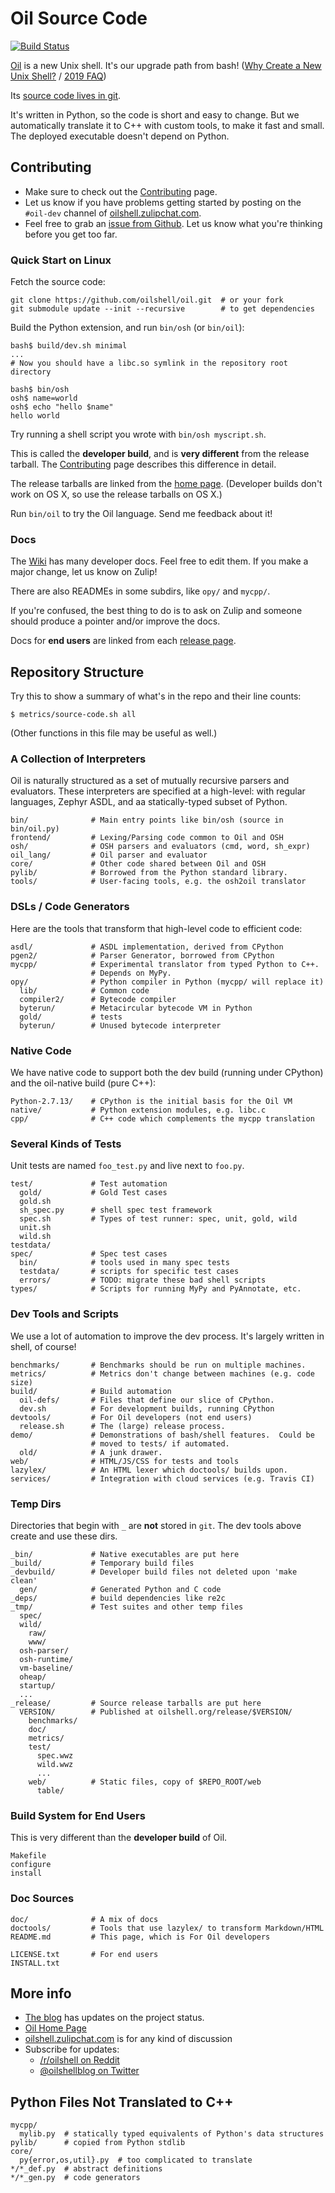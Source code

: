 Oil Source Code
===============

[git-repo]: https://github.com/oilshell/oil

[![Build
Status](https://travis-ci.org/oilshell/oil.svg)](https://travis-ci.org/oilshell/oil)

[Oil][] is a new Unix shell.  It's our upgrade path from bash!  ([Why Create a
New Unix Shell?][why] / [2019 FAQ][faq])

Its [source code lives in git][git-repo].

[Oil]: https://www.oilshell.org/
[why]: https://www.oilshell.org/blog/2018/01/28.html
[faq]: https://www.oilshell.org/blog/2019/06/17.html

It's written in Python, so the code is short and easy to change.  But we
automatically translate it to C++ with custom tools, to make it fast and small.
The deployed executable doesn't depend on Python.

<div id="toc">
</div>

## Contributing

* Make sure to check out the [Contributing][] page.
* Let us know if you have problems getting started by posting on the `#oil-dev`
  channel of [oilshell.zulipchat.com][].
* Feel free to grab an [issue from
  Github](https://github.com/oilshell/oil/issues?q=is%3Aissue+is%3Aopen+label%3A%22good+first+issue%22).
  Let us know what you're thinking before you get too far.

[Contributing]: https://github.com/oilshell/oil/wiki/Contributing
[oilshell.zulipchat.com]: https://oilshell.zulipchat.com/
[blog]: http://www.oilshell.org/blog/

### Quick Start on Linux

Fetch the source code:

    git clone https://github.com/oilshell/oil.git  # or your fork
    git submodule update --init --recursive        # to get dependencies

Build the Python extension, and run `bin/osh` (or `bin/oil`):

    bash$ build/dev.sh minimal
    ...
    # Now you should have a libc.so symlink in the repository root directory

    bash$ bin/osh
    osh$ name=world
    osh$ echo "hello $name"
    hello world

Try running a shell script you wrote with `bin/osh myscript.sh`.

This is called the **developer build**, and is **very different** from the
release tarball.  The [Contributing][] page describes this difference in
detail.

The release tarballs are linked from the [home
page](https://www.oilshell.org/).  (Developer builds don't work on OS X, so use
the release tarballs on OS X.)

Run `bin/oil` to try the Oil language.  Send me feedback about it!

### Docs

The [Wiki](https://github.com/oilshell/oil/wiki) has many developer docs.  Feel
free to edit them.  If you make a major change, let us know on Zulip!

There are also READMEs in some subdirs, like `opy/` and `mycpp/`.

If you're confused, the best thing to do is to ask on Zulip and someone should
produce a pointer and/or improve the docs.

Docs for **end users** are linked from each [release
page](https://www.oilshell.org/releases.html).

## Repository Structure

Try this to show a summary of what's in the repo and their line counts:

    $ metrics/source-code.sh all

(Other functions in this file may be useful as well.)

### A Collection of Interpreters

Oil is naturally structured as a set of mutually recursive parsers and
evaluators.  These interpreters are specified at a high-level: with regular
languages, Zephyr ASDL, and aa statically-typed subset of Python.

    bin/              # Main entry points like bin/osh (source in bin/oil.py)
    frontend/         # Lexing/Parsing code common to Oil and OSH
    osh/              # OSH parsers and evaluators (cmd, word, sh_expr)
    oil_lang/         # Oil parser and evaluator
    core/             # Other code shared between Oil and OSH
    pylib/            # Borrowed from the Python standard library.
    tools/            # User-facing tools, e.g. the osh2oil translator

### DSLs / Code Generators

Here are the tools that transform that high-level code to efficient code:

    asdl/             # ASDL implementation, derived from CPython
    pgen2/            # Parser Generator, borrowed from CPython
    mycpp/            # Experimental translator from typed Python to C++.
                      # Depends on MyPy.
    opy/              # Python compiler in Python (mycpp/ will replace it)
      lib/            # Common code
      compiler2/      # Bytecode compiler
      byterun/        # Metacircular bytecode VM in Python
      gold/           # tests
      byterun/        # Unused bytecode interpreter

### Native Code

We have native code to support both the dev build (running under CPython) and
the oil-native build (pure C++):

    Python-2.7.13/    # CPython is the initial basis for the Oil VM
    native/           # Python extension modules, e.g. libc.c
    cpp/              # C++ code which complements the mycpp translation

### Several Kinds of Tests

Unit tests are named `foo_test.py` and live next to `foo.py`.

    test/             # Test automation
      gold/           # Gold Test cases
      gold.sh         
      sh_spec.py      # shell spec test framework
      spec.sh         # Types of test runner: spec, unit, gold, wild
      unit.sh         
      wild.sh
    testdata/
    spec/             # Spec test cases
      bin/            # tools used in many spec tests
      testdata/       # scripts for specific test cases
      errors/         # TODO: migrate these bad shell scripts
    types/            # Scripts for running MyPy and PyAnnotate, etc.

### Dev Tools and Scripts

We use a lot of automation to improve the dev process.  It's largely written in
shell, of course!

    benchmarks/       # Benchmarks should be run on multiple machines.
    metrics/          # Metrics don't change between machines (e.g. code size)
    build/            # Build automation
      oil-defs/       # Files that define our slice of CPython.
      dev.sh          # For development builds, running CPython
    devtools/         # For Oil developers (not end users)
      release.sh      # The (large) release process.
    demo/             # Demonstrations of bash/shell features.  Could be
                      # moved to tests/ if automated.
      old/            # A junk drawer.
    web/              # HTML/JS/CSS for tests and tools
    lazylex/          # An HTML lexer which doctools/ builds upon.
    services/         # Integration with cloud services (e.g. Travis CI)

### Temp Dirs

Directories that begin with `_` are **not** stored in `git`.  The dev tools
above create and use these dirs.

    _bin/             # Native executables are put here
    _build/           # Temporary build files
    _devbuild/        # Developer build files not deleted upon 'make clean'
      gen/            # Generated Python and C code
    _deps/            # build dependencies like re2c
    _tmp/             # Test suites and other temp files
      spec/
      wild/
        raw/
        www/
      osh-parser/
      osh-runtime/
      vm-baseline/
      oheap/
      startup/
      ...
    _release/         # Source release tarballs are put here
      VERSION/        # Published at oilshell.org/release/$VERSION/
        benchmarks/
        doc/
        metrics/
        test/
          spec.wwz
          wild.wwz
          ...
        web/          # Static files, copy of $REPO_ROOT/web
          table/

### Build System for End Users

This is very different than the **developer build** of Oil.

    Makefile
    configure
    install

### Doc Sources

    doc/              # A mix of docs
    doctools/         # Tools that use lazylex/ to transform Markdown/HTML
    README.md         # This page, which is For Oil developers

    LICENSE.txt       # For end users
    INSTALL.txt

## More info

* [The blog][blog] has updates on the project status.
* [Oil Home Page](http://www.oilshell.org/)
* [oilshell.zulipchat.com][] is for any kind of discussion
* Subscribe for updates:
  * [/r/oilshell on Reddit](https://www.reddit.com/r/oilshell/)
  * [@oilshellblog on Twitter](https://twitter.com/oilshellblog)


## Python Files Not Translated to C++

    mycpp/
      mylib.py  # statically typed equivalents of Python's data structures
    pylib/      # copied from Python stdlib
    core/
      py{error,os,util}.py  # too complicated to translate
    */*_def.py  # abstract definitions
    */*_gen.py  # code generators
